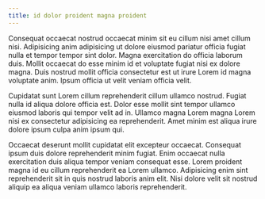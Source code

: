 ```yaml
---
title: id dolor proident magna proident
---
```


Consequat occaecat nostrud occaecat minim sit eu cillum nisi amet cillum nisi. Adipisicing anim adipisicing ut dolore eiusmod pariatur officia fugiat nulla et tempor tempor sint dolor. Magna exercitation do officia laborum duis. Mollit occaecat do esse minim id et voluptate fugiat nisi ex dolore magna. Duis nostrud mollit officia consectetur est ut irure Lorem id magna voluptate anim. Ipsum officia ut velit veniam officia velit.

Cupidatat sunt Lorem cillum reprehenderit cillum ullamco nostrud. Fugiat nulla id aliqua dolore officia est. Dolor esse mollit sint tempor ullamco eiusmod laboris qui tempor velit ad in. Ullamco magna Lorem magna Lorem nisi ex consectetur adipisicing ea reprehenderit. Amet minim est aliqua irure dolore ipsum culpa anim ipsum qui.

Occaecat deserunt mollit cupidatat elit excepteur occaecat. Consequat ipsum duis dolore reprehenderit minim fugiat. Enim occaecat nulla exercitation duis aliqua tempor veniam consequat esse. Lorem proident magna id eu cillum reprehenderit ea Lorem ullamco. Adipisicing enim sint reprehenderit sit in quis nostrud laboris anim elit. Nisi dolore velit sit nostrud aliquip ea aliqua veniam ullamco laboris reprehenderit.